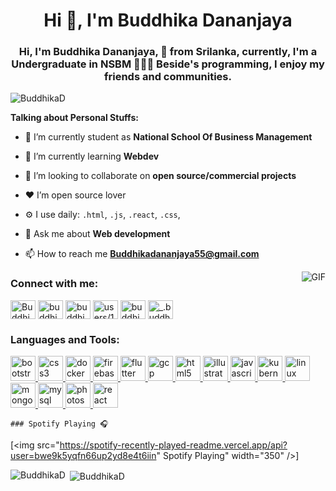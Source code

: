 <h1 align="center">Hi 👋, I'm Buddhika Dananjaya</h1>
<h3 align="center">Hi, I'm Buddhika Dananjaya, 🚀 from Srilanka, currently, I'm a Undergraduate in NSBM 👨🏽‍💻 Beside's
    programming, I enjoy my friends and communities.</h3>

<p align="left"> <img src="https://komarev.com/ghpvc/?username=BuddhikaD&color=brightgreen" alt="BuddhikaD" /> </p>

**Talking about Personal Stuffs:**

- 🔭 I’m currently student as **National School Of Business Management**

- 🌱 I’m currently learning **Webdev**

- 👯 I’m looking to collaborate on **open source/commercial projects**

- ❤ I’m open source lover

- ⚙️ I use daily: `.html`, `.js`, `.react`, `.css`,

- 💬 Ask me about **Web development**

- 📫 How to reach me **Buddhikadananjaya55@gmail.com**

<img align="right" alt="GIF" src="https://media.giphy.com/media/836HiJc7pgzy8iNXCn/giphy.gif" />

<p align="left">
<h3 align="left">Connect with me:</h3>
<a href="https://dev.to/buddhikad" target="blank"><img align="center"
        src="https://cdn.jsdelivr.net/npm/simple-icons@3.0.1/icons/dev-dot-to.svg" alt="BuddhikaD" height="30"
        width="40" /></a>
<a href="https://twitter.com/buddhikadanan16" target="blank"><img align="center"
        src="https://cdn.jsdelivr.net/npm/simple-icons@3.0.1/icons/twitter.svg" alt="buddhikadanan16" height="30"
        width="40" /></a>
<a href="https://linkedin.com/in/buddhika-dananjaya-731791182/" target="blank"><img align="center"
        src="https://cdn.jsdelivr.net/npm/simple-icons@3.0.1/icons/linkedin.svg" alt="buddhika-dananjaya-731791182/"
        height="30" width="40" /></a>
<a href="https://stackoverflow.com/users/users/11347476/buddhika-dananjaya" target="blank"><img align="center"
        src="https://cdn.jsdelivr.net/npm/simple-icons@3.0.1/icons/stackoverflow.svg"
        alt="users/11347476/buddhika-dananjaya" height="30" width="40" /></a>
<a href="https://fb.com/buddhika.dananajaya/" target="blank"><img align="center"
        src="https://cdn.jsdelivr.net/npm/simple-icons@3.0.1/icons/facebook.svg" alt="buddhika.dananajaya/" height="30"
        width="40" /></a>
<a href="https://instagram.com/_.buddhi._" target="blank"><img align="center"
        src="https://cdn.jsdelivr.net/npm/simple-icons@3.0.1/icons/instagram.svg" alt="_.buddhi._" height="30"
        width="40" /></a>
</p>

<h3 align="left">Languages and Tools:</h3>
<p align="left"> <a href="https://getbootstrap.com" target="_blank"> <img
            src="https://devicons.github.io/devicon/devicon.git/icons/bootstrap/bootstrap-plain.svg" alt="bootstrap"
            width="40" height="40" /> </a> <a href="https://www.w3schools.com/css/" target="_blank"> <img
            src="https://devicons.github.io/devicon/devicon.git/icons/css3/css3-original-wordmark.svg" alt="css3"
            width="40" height="40" /> </a> <a href="https://www.docker.com/" target="_blank"> <img
            src="https://devicons.github.io/devicon/devicon.git/icons/docker/docker-original-wordmark.svg" alt="docker"
            width="40" height="40" /> </a> <a href="https://firebase.google.com/" target="_blank"> <img
            src="https://www.vectorlogo.zone/logos/firebase/firebase-icon.svg" alt="firebase" width="40" height="40" />
    </a> <a href="https://flutter.dev" target="_blank"> <img
            src="https://www.vectorlogo.zone/logos/flutterio/flutterio-icon.svg" alt="flutter" width="40" height="40" />
    </a> <a href="https://cloud.google.com" target="_blank"> <img
            src="https://www.vectorlogo.zone/logos/google_cloud/google_cloud-icon.svg" alt="gcp" width="40"
            height="40" /> </a> <a href="https://www.w3.org/html/" target="_blank"> <img
            src="https://devicons.github.io/devicon/devicon.git/icons/html5/html5-original-wordmark.svg" alt="html5"
            width="40" height="40" /> </a> <a href="https://www.adobe.com/in/products/illustrator.html" target="_blank">
        <img src="https://www.vectorlogo.zone/logos/adobe_illustrator/adobe_illustrator-icon.svg" alt="illustrator"
            width="40" height="40" /> </a> <a href="https://developer.mozilla.org/en-US/docs/Web/JavaScript"
        target="_blank"> <img
            src="https://devicons.github.io/devicon/devicon.git/icons/javascript/javascript-original.svg"
            alt="javascript" width="40" height="40" /> </a> <a href="https://kubernetes.io" target="_blank"> <img
            src="https://www.vectorlogo.zone/logos/kubernetes/kubernetes-icon.svg" alt="kubernetes" width="40"
            height="40" /> </a> <a href="https://www.linux.org/" target="_blank"> <img
            src="https://devicons.github.io/devicon/devicon.git/icons/linux/linux-original.svg" alt="linux" width="40"
            height="40" /> </a> <a href="https://www.mongodb.com/" target="_blank"> <img
            src="https://devicons.github.io/devicon/devicon.git/icons/mongodb/mongodb-original-wordmark.svg"
            alt="mongodb" width="40" height="40" /> </a> <a href="https://www.mysql.com/" target="_blank"> <img
            src="https://devicons.github.io/devicon/devicon.git/icons/mysql/mysql-original-wordmark.svg" alt="mysql"
            width="40" height="40" /> </a> <a href="https://www.photoshop.com/en" target="_blank"> <img
            src="https://devicons.github.io/devicon/devicon.git/icons/photoshop/photoshop-plain.svg" alt="photoshop"
            width="40" height="40" /> </a> <a href="https://reactjs.org/" target="_blank"> <img
            src="https://devicons.github.io/devicon/devicon.git/icons/react/react-original-wordmark.svg" alt="react"
            width="40" height="40" /> </a> </p>
    
    ### Spotify Playing 🎧

[<img src="https://spotify-recently-played-readme.vercel.app/api?user=bwe9k5yqfn66up2yd8e4t6iin" Spotify Playing" width="350" />]

<p><img align="left" src="https://github-readme-stats.vercel.app/api/top-langs/?username=BuddhikaD&layout=compact"
        alt="BuddhikaD" /></p>

<p>&nbsp;<img align="center" src="https://github-readme-stats.vercel.app/api?username=BuddhikaD&show_icons=true"
        alt="BuddhikaD" /></p>
